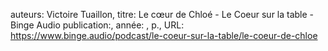 auteurs: Victoire Tuaillon, 
titre: Le cœur de Chloé - Le Coeur sur la table - Binge Audio
publication:, 
année: , 
p.,
URL: https://www.binge.audio/podcast/le-coeur-sur-la-table/le-coeur-de-chloe

